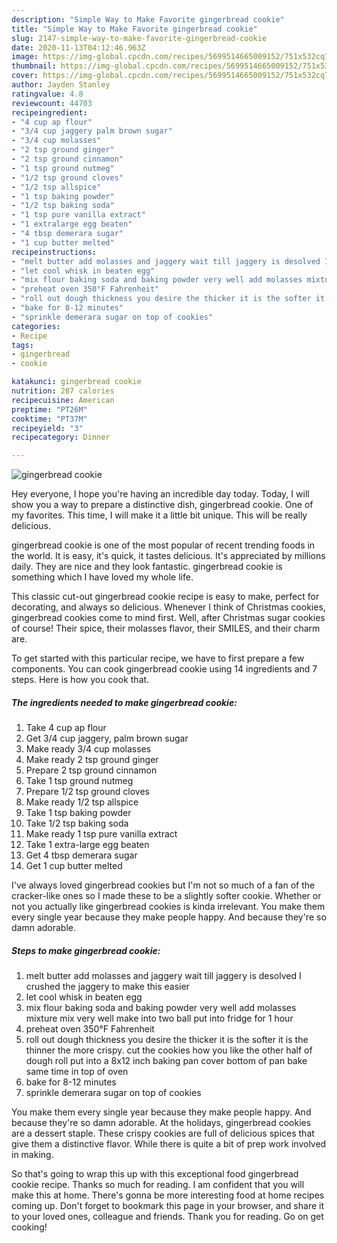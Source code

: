```yaml
---
description: "Simple Way to Make Favorite gingerbread cookie"
title: "Simple Way to Make Favorite gingerbread cookie"
slug: 2147-simple-way-to-make-favorite-gingerbread-cookie
date: 2020-11-13T04:12:46.963Z
image: https://img-global.cpcdn.com/recipes/5699514665009152/751x532cq70/gingerbread-cookie-recipe-main-photo.jpg
thumbnail: https://img-global.cpcdn.com/recipes/5699514665009152/751x532cq70/gingerbread-cookie-recipe-main-photo.jpg
cover: https://img-global.cpcdn.com/recipes/5699514665009152/751x532cq70/gingerbread-cookie-recipe-main-photo.jpg
author: Jayden Stanley
ratingvalue: 4.8
reviewcount: 44703
recipeingredient:
- "4 cup ap flour"
- "3/4 cup jaggery palm brown sugar"
- "3/4 cup molasses"
- "2 tsp ground ginger"
- "2 tsp ground cinnamon"
- "1 tsp ground nutmeg"
- "1/2 tsp ground cloves"
- "1/2 tsp allspice"
- "1 tsp baking powder"
- "1/2 tsp baking soda"
- "1 tsp pure vanilla extract"
- "1 extralarge egg beaten"
- "4 tbsp demerara sugar"
- "1 cup butter melted"
recipeinstructions:
- "melt butter add molasses and jaggery wait till jaggery is desolved I crushed the jaggery to make this easier"
- "let cool whisk in beaten egg"
- "mix flour baking soda and baking powder very well add molasses mixture mix very well make into two ball put into fridge for 1 hour"
- "preheat oven 350°F Fahrenheit"
- "roll out dough thickness you desire the thicker it is the softer it is the thinner the more  crispy. cut the cookies how you like the other half of dough roll put into a  8x12 inch baking pan cover bottom of pan bake same time in top of oven"
- "bake for 8-12 minutes"
- "sprinkle demerara sugar on top of cookies"
categories:
- Recipe
tags:
- gingerbread
- cookie

katakunci: gingerbread cookie 
nutrition: 287 calories
recipecuisine: American
preptime: "PT26M"
cooktime: "PT37M"
recipeyield: "3"
recipecategory: Dinner

---
```



![gingerbread cookie](https://img-global.cpcdn.com/recipes/5699514665009152/751x532cq70/gingerbread-cookie-recipe-main-photo.jpg)

Hey everyone, I hope you're having an incredible day today. Today, I will show you a way to prepare a distinctive dish, gingerbread cookie. One of my favorites. This time, I will make it a little bit unique. This will be really delicious.

gingerbread cookie is one of the most popular of recent trending foods in the world. It is easy, it's quick, it tastes delicious. It's appreciated by millions daily. They are nice and they look fantastic. gingerbread cookie is something which I have loved my whole life.

This classic cut-out gingerbread cookie recipe is easy to make, perfect for decorating, and always so delicious. Whenever I think of Christmas cookies, gingerbread cookies come to mind first. Well, after Christmas sugar cookies of course! Their spice, their molasses flavor, their SMILES, and their charm are.


To get started with this particular recipe, we have to first prepare a few components. You can cook gingerbread cookie using 14 ingredients and 7 steps. Here is how you cook that.

<!--inarticleads1-->

##### The ingredients needed to make gingerbread cookie:

1. Take 4 cup ap flour
1. Get 3/4 cup jaggery, palm brown sugar
1. Make ready 3/4 cup molasses
1. Make ready 2 tsp ground ginger
1. Prepare 2 tsp ground cinnamon
1. Take 1 tsp ground nutmeg
1. Prepare 1/2 tsp ground cloves
1. Make ready 1/2 tsp allspice
1. Take 1 tsp baking powder
1. Take 1/2 tsp baking soda
1. Make ready 1 tsp pure vanilla extract
1. Take 1 extra-large egg beaten
1. Get 4 tbsp demerara sugar
1. Get 1 cup butter melted


I&#39;ve always loved gingerbread cookies but I&#39;m not so much of a fan of the cracker-like ones so I made these to be a slightly softer cookie. Whether or not you actually like gingerbread cookies is kinda irrelevant. You make them every single year because they make people happy. And because they&#39;re so damn adorable. 

<!--inarticleads2-->

##### Steps to make gingerbread cookie:

1. melt butter add molasses and jaggery wait till jaggery is desolved I crushed the jaggery to make this easier
1. let cool whisk in beaten egg
1. mix flour baking soda and baking powder very well add molasses mixture mix very well make into two ball put into fridge for 1 hour
1. preheat oven 350°F Fahrenheit
1. roll out dough thickness you desire the thicker it is the softer it is the thinner the more  crispy. cut the cookies how you like the other half of dough roll put into a  8x12 inch baking pan cover bottom of pan bake same time in top of oven
1. bake for 8-12 minutes
1. sprinkle demerara sugar on top of cookies


You make them every single year because they make people happy. And because they&#39;re so damn adorable. At the holidays, gingerbread cookies are a dessert staple. These crispy cookies are full of delicious spices that give them a distinctive flavor. While there is quite a bit of prep work involved in making. 

So that's going to wrap this up with this exceptional food gingerbread cookie recipe. Thanks so much for reading. I am confident that you will make this at home. There's gonna be more interesting food at home recipes coming up. Don't forget to bookmark this page in your browser, and share it to your loved ones, colleague and friends. Thank you for reading. Go on get cooking!
